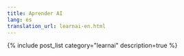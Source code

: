 ```yaml
---
title: Aprender AI
lang: es
translation_url: learnai-en.html
---
```


{% include post_list category="learnai" description=true %}
